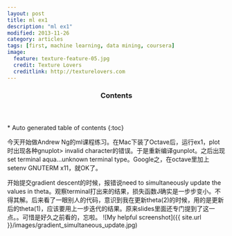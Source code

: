 ```yaml
---
layout: post
title: ml ex1 
description: "ml ex1"
modified: 2013-11-26
category: articles
tags: [first, machine learning, data mining, coursera]
image:
  feature: texture-feature-05.jpg
  credit: Texture Lovers
  creditlink: http://texturelovers.com
---
```


<section id="table-of-contents" class="toc">
  <header>
    <h3>Contents</h3>
  </header>
<div id="drawer" markdown="1">
*  Auto generated table of contents
{:toc}
</div>
</section><!-- /#table-of-contents -->


今天开始做Andrew Ng的ml课程练习。在Mac下装了Octave后，运行ex1，plot时出现各种gnuplot> invalid character的错误。于是重新编译gunplot。之后出现set terminal aqua...unknown terminal type。Google之，在octave里加上setenv GNUTERM x11，就OK了。

开始提交gradient descent的时候，报错说need to simultaneously update the values in theta。观察terminal打出来的结果，损失函数J确实是一步步变小。不得其解。后来看了一眼别人的代码，意识到我在更新theta(2)的时候，用的是更新后的theta(1)，应该要用上一步迭代的结果。原来slides里面还专门提到了这一点。。可惜是好久之前看的，忘啦。
![My helpful screenshot]({{ site.url }}/images/gradient_simultaneous_update.jpg)
